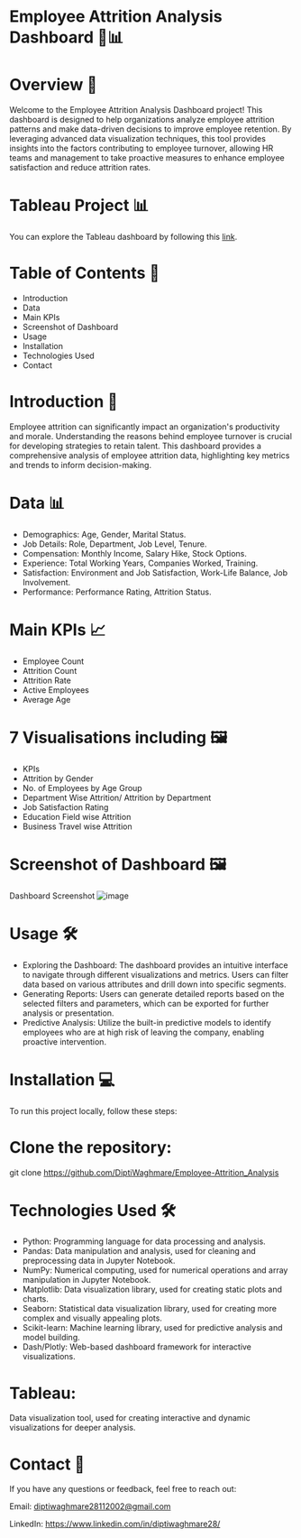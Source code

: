 # Employee Attrition Analysis Dashboard 💼📊

# Overview 🚀

Welcome to the Employee Attrition Analysis Dashboard project! This dashboard is designed to help organizations analyze employee attrition patterns and make data-driven decisions to improve employee retention. By leveraging advanced data visualization techniques, this tool provides insights into the factors contributing to employee turnover, allowing HR teams and management to take proactive measures to enhance employee satisfaction and reduce attrition rates.

# Tableau Project 📊

You can explore the Tableau dashboard by following this [link](https://public.tableau.com/app/profile/dipti.waghmare/viz/EmployeeAttritionAnalysisDashboard_17165451785010/EAAD).

# Table of Contents 📑

* Introduction
* Data
* Main KPIs
* Screenshot of Dashboard
* Usage
* Installation
* Technologies Used
* Contact

# Introduction 📝

Employee attrition can significantly impact an organization's productivity and morale. Understanding the reasons behind employee turnover is crucial for developing strategies to retain talent. This dashboard provides a comprehensive analysis of employee attrition data, highlighting key metrics and trends to inform decision-making.

# Data 📊

* Demographics: Age, Gender, Marital Status.
* Job Details: Role, Department, Job Level, Tenure.
* Compensation: Monthly Income, Salary Hike, Stock Options.
* Experience: Total Working Years, Companies Worked, Training.
* Satisfaction: Environment and Job Satisfaction, Work-Life Balance, Job Involvement.
* Performance: Performance Rating, Attrition Status.

# Main KPIs 📈

* Employee Count
* Attrition Count
* Attrition Rate
* Active Employees
* Average Age

# 7 Visualisations including 🖼️

* KPIs
* Attrition by Gender
* No. of Employees by Age Group
* Department Wise Attrition/ Attrition by Department
* Job Satisfaction Rating
* Education Field wise Attrition
* Business Travel wise Attrition

# Screenshot of Dashboard 🖼️

Dashboard Screenshot
![image](https://github.com/user-attachments/assets/92d1a139-4bde-43ec-93c2-2aae6b62b0d2)


# Usage 🛠️

* Exploring the Dashboard: The dashboard provides an intuitive interface to navigate through different visualizations and metrics. Users can filter data based on various attributes and drill down into specific segments.
* Generating Reports: Users can generate detailed reports based on the selected filters and parameters, which can be exported for further analysis or presentation.
* Predictive Analysis: Utilize the built-in predictive models to identify employees who are at high risk of leaving the company, enabling proactive intervention.

# Installation 💻

To run this project locally, follow these steps:

# Clone the repository:

git clone https://github.com/DiptiWaghmare/Employee-Attrition_Analysis

# Technologies Used 🛠️

* Python: Programming language for data processing and analysis.
* Pandas: Data manipulation and analysis, used for cleaning and preprocessing data in Jupyter Notebook.
* NumPy: Numerical computing, used for numerical operations and array manipulation in Jupyter Notebook.
* Matplotlib: Data visualization library, used for creating static plots and charts.
* Seaborn: Statistical data visualization library, used for creating more complex and visually appealing plots.
* Scikit-learn: Machine learning library, used for predictive analysis and model building.
* Dash/Plotly: Web-based dashboard framework for interactive visualizations.

# Tableau: 

Data visualization tool, used for creating interactive and dynamic visualizations for deeper analysis.

# Contact 📧

If you have any questions or feedback, feel free to reach out:

Email: diptiwaghmare28112002@gmail.com

LinkedIn: https://www.linkedin.com/in/diptiwaghmare28/ 

